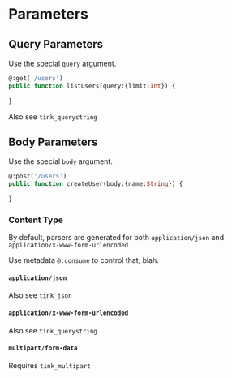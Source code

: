 # Parameters

## Query Parameters

Use the special `query` argument.

```haxe
@:get('/users')
public function listUsers(query:{limit:Int}) {
	
}
```

Also see `tink_querystring`

## Body Parameters

Use the special `body` argument.

```haxe
@:post('/users')
public function createUser(body:{name:String}) {
	
}
```

### Content Type

By default, parsers are generated for both `application/json` and `application/x-www-form-urlencoded`

Use metadata `@:consume` to control that, blah.

#### `application/json`
Also see `tink_json`
  
#### `application/x-www-form-urlencoded`
Also see `tink_querystring`

#### `multipart/form-data`

Requires `tink_multipart`
